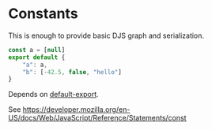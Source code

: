 # Constants

This is enough to provide basic DJS graph and serialization.

```js
const a = [null]
export default {
    "a": a,
    "b": [-42.5, false, "hello"]
}
```

Depends on [default-export](./211-default-export.md).

See https://developer.mozilla.org/en-US/docs/Web/JavaScript/Reference/Statements/const
